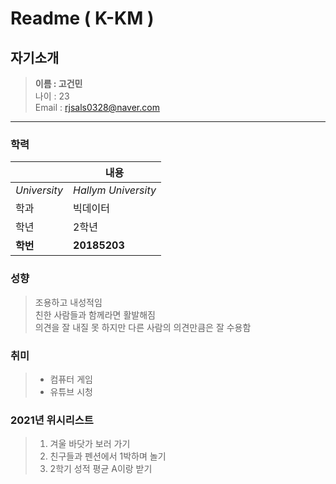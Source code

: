 # Readme ( K-KM )

## 자기소개
> __이름 : 고건민__  
> 나이 : 23  
> Email : rjsals0328@naver.com  
------
### 학력  
||내용|
|---|---|
|_University_|_Hallym University_|
|학과|빅데이터|
|학년|2학년|
|__학번__|__20185203__|
### 성향
> 조용하고 내성적임  
> 친한 사람들과 함께라면 활발해짐  
> 의견을 잘 내질 못 하지만 다른 사람의 의견만큼은 잘 수용함  
### 취미
> * 컴퓨터 게임  
> * 유튜브 시청  
### 2021년 위시리스트
> 1. 겨울 바닷가 보러 가기  
> 2. 친구들과 펜션에서 1박하며 놀기  
> 3. 2학기 성적 평균 A이랑 받기  
###
